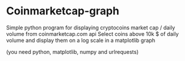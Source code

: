 # Coinmarketcap-graph
Simple python program for displaying cryptocoins market cap / daily volume from coinmarketcap.com api
Select coins above 10k $ of daily volume and display them on a log scale in a matplotlib graph

(you need python, matplotlib, numpy and urlrequests)
